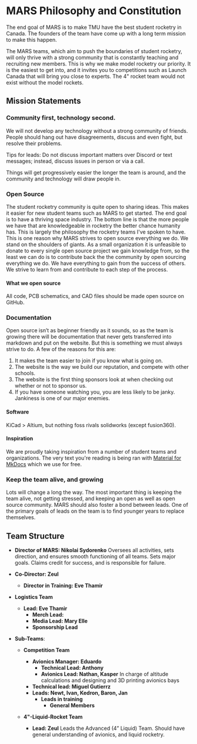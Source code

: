 # MARS Philosophy and Constitution

The end goal of MARS is to make TMU have the best student rocketry in Canada. The founders of the team have come up with a long term mission to make this happen. 

The MARS teams, which aim to push the boundaries of student rocketry, will only thrive with a strong community that is constantly teaching and recruiting new members. This is why we make model rocketry our priority. It is the easiest to get into, and it invites you to competitions such as Launch Canada that will bring you close to experts. The 4" rocket team would not exist without the model rockets.

## Mission Statements

### Community first, technology second.

We will not develop any technology without a strong community of friends. People should hang out have disagreements, discuss and even fight, but resolve their problems. 

Tips for leads: Do not discuss important matters over Discord or text messages; instead, discuss issues in person or via a call.

Things will get progressively easier the longer the team is around, and the community and technology will draw people in.

### Open Source

The student rocketry community is quite open to sharing ideas. This makes it easier for new student teams such as MARS to get started. The end goal is to have a thriving space industry. The bottom line is that the more people we have that are knowledgeable in rocketry the better chance humanity has. This is largely the philosophy the rocketry teams I've spoken to have. This is one reason why MARS strives to open source everything we do. We stand on the shoulders of giants. As a small organization it is unfeasible to donate to every single open source project we gain knowledge from, so the least we can do is to contribute back the the community by open sourcing everything we do. We have everything to gain from the success of others. We strive to learn from and contribute to each step of the process. 

#### What we open source

All code, PCB schematics, and CAD files should be made open source on GitHub. 

### Documentation

Open source isn’t as beginner friendly as it sounds, so as the team is growing there will be documentation that never gets transferred into markdown and put on the website. But this is something we must always strive to do. 
A few of the reasons for this are:

1. It makes the team easier to join if you know what is going on.
2. The website is the way we build our reputation, and compete with other schools.
3. The website is the first thing sponsors look at when checking out whether or not to sponsor us. 
4. If you have someone watching you, you are less likely to be janky. Jankiness is one of our major enemies.

#### Software

KiCad > Altium, but nothing foss rivals solidworks (except fusion360).

#### Inspiration

We are proudly taking inspiration from a number of student teams and organizations. The very text you're reading is being ran with [Material for MkDocs](https://squidfunk.github.io/mkdocs-material/) which we use for free.


### Keep the team alive, and growing

Lots will change a long the way. The most important thing is keeping the team alive, not getting stressed, and keeping an open as well as open source community. MARS should also foster a bond between leads.
One of the primary goals of leads on the team is to find younger years to replace themselves.


## Team Structure

- **Director of MARS: Nikolai Sydorenko** Oversees all activities, sets direction, and ensures smooth functioning of all teams. Sets major goals. Claims credit for success, and is responsible for failure. 
- **Co-Director: Zeul**
    - **Director in Training: Eve Thamir**

- **Logistics Team**
    - **Lead: Eve Thamir**
        - **Merch Lead:**
        - **Media Lead: Mary Elle**
        - **Sponsorship Lead**

- **Sub-Teams**:
    - **Competition Team**
        - **Avionics Manager: Eduardo**  
            - **Technical Lead: Anthony**  
            - **Avionics Lead: Nathan, Kasper** In charge of altitude calculations and designing and 3D printing avionics bays
        - **Technical lead: Miguel Gutierrz**        
        - **Leads: Newt, Ivan, Kedron, Baron, Jan** 
            - **Leads in training** 
                - **General Members**

    - **4"-Liquid-Rocket Team**
        - **Lead: Zeul** Leads the Advanced (4” Liquid) Team. Should have general understanding of avionics, and liquid rocketry.